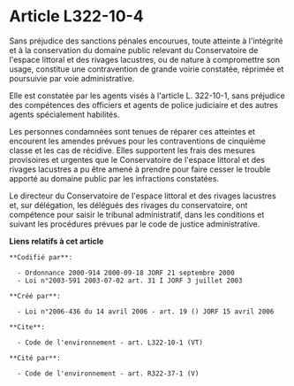 # Article L322-10-4

Sans préjudice des sanctions pénales encourues, toute atteinte à l'intégrité et à la conservation du domaine public relevant
du Conservatoire de l'espace littoral et des rivages lacustres, ou de nature à compromettre son usage, constitue une
contravention de grande voirie constatée, réprimée et poursuivie par voie administrative. 

Elle est constatée par les agents visés à l'article L. 322-10-1, sans préjudice des compétences des officiers et agents de
police judiciaire et des autres agents spécialement habilités. 

Les personnes condamnées sont tenues de réparer ces atteintes et encourent les amendes prévues pour les contraventions de
cinquième classe et les cas de récidive. Elles supportent les frais des mesures provisoires et urgentes que le Conservatoire
de l'espace littoral et des rivages lacustres a pu être amené à prendre pour faire cesser le trouble apporté au domaine
public par les infractions constatées. 

Le directeur du Conservatoire de l'espace littoral et des rivages lacustres et, sur délégation, les délégués des rivages du
conservatoire, ont compétence pour saisir le tribunal administratif, dans les conditions et suivant les procédures prévues
par le code de justice administrative.

**Liens relatifs à cet article**

	**Codifié par**:

	  - Ordonnance 2000-914 2000-09-18 JORF 21 septembre 2000
	  - Loi n°2003-591 2003-07-02 art. 31 I JORF 3 juillet 2003

	**Créé par**:

	  - Loi n°2006-436 du 14 avril 2006 - art. 19 () JORF 15 avril 2006

	**Cite**:

	  - Code de l'environnement - art. L322-10-1 (VT)

	**Cité par**:

	  - Code de l'environnement - art. R322-37-1 (V)

